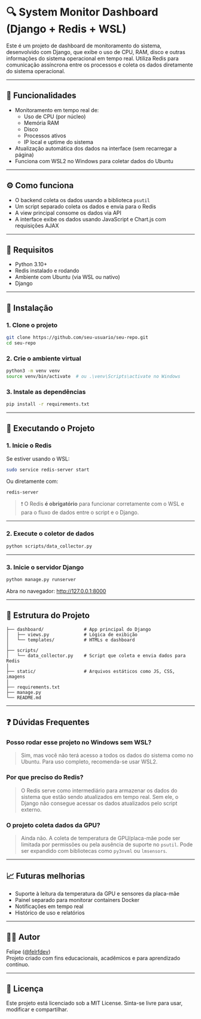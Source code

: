 
# 🔍 System Monitor Dashboard (Django + Redis + WSL)

Este é um projeto de dashboard de monitoramento do sistema, desenvolvido com Django, que exibe o uso de CPU, RAM, disco e outras informações do sistema operacional em tempo real. Utiliza Redis para comunicação assíncrona entre os processos e coleta os dados diretamente do sistema operacional.

---

## 📌 Funcionalidades

- Monitoramento em tempo real de:
  - Uso de CPU (por núcleo)
  - Memória RAM
  - Disco
  - Processos ativos
  - IP local e uptime do sistema
- Atualização automática dos dados na interface (sem recarregar a página)
- Funciona com WSL2 no Windows para coletar dados do Ubuntu

---

## ⚙️ Como funciona

- O backend coleta os dados usando a biblioteca `psutil`
- Um script separado coleta os dados e envia para o Redis
- A view principal consome os dados via API
- A interface exibe os dados usando JavaScript e Chart.js com requisições AJAX

---

## 🧩 Requisitos

- Python 3.10+
- Redis instalado e rodando
- Ambiente com Ubuntu (via WSL ou nativo)
- Django

---

## 🚀 Instalação

### 1. Clone o projeto

```bash
git clone https://github.com/seu-usuario/seu-repo.git
cd seu-repo
```

### 2. Crie o ambiente virtual

```bash
python3 -m venv venv
source venv/bin/activate  # ou .\venv\Scripts\activate no Windows
```

### 3. Instale as dependências

```bash
pip install -r requirements.txt
```

---

## 🧠 Executando o Projeto

### 1. Inicie o Redis

Se estiver usando o WSL:

```bash
sudo service redis-server start
```

Ou diretamente com:

```bash
redis-server
```

> ❗ O Redis **é obrigatório** para funcionar corretamente com o WSL e para o fluxo de dados entre o script e o Django.

---

### 2. Execute o coletor de dados

```bash
python scripts/data_collector.py
```

---

### 3. Inicie o servidor Django

```bash
python manage.py runserver
```

Abra no navegador: http://127.0.0.1:8000

---

## 📁 Estrutura do Projeto

```
├── dashboard/               # App principal do Django
│   ├── views.py             # Lógica de exibição
│   └── templates/           # HTMLs e dashboard
│
├── scripts/
│   └── data_collector.py    # Script que coleta e envia dados para Redis
│
├── static/                  # Arquivos estáticos como JS, CSS, imagens
│
├── requirements.txt
├── manage.py
└── README.md
```

---

## ❓ Dúvidas Frequentes

### Posso rodar esse projeto no Windows sem WSL?
> Sim, mas você não terá acesso a todos os dados do sistema como no Ubuntu. Para uso completo, recomenda-se usar WSL2.

### Por que preciso do Redis?
> O Redis serve como intermediário para armazenar os dados do sistema que estão sendo atualizados em tempo real. Sem ele, o Django não consegue acessar os dados atualizados pelo script externo.

### O projeto coleta dados da GPU?
> Ainda não. A coleta de temperatura de GPU/placa-mãe pode ser limitada por permissões ou pela ausência de suporte no `psutil`. Pode ser expandido com bibliotecas como `py3nvml` ou `lmsensors`.

---

## 📈 Futuras melhorias

- Suporte à leitura da temperatura da GPU e sensores da placa-mãe
- Painel separado para monitorar containers Docker
- Notificações em tempo real
- Histórico de uso e relatórios

---

## 👨‍💻 Autor

Felipe ([@felrfdev](https://www.instagram.com/felrfdev/))  
Projeto criado com fins educacionais, acadêmicos e para aprendizado contínuo.

---

## 🧾 Licença

Este projeto está licenciado sob a MIT License. Sinta-se livre para usar, modificar e compartilhar.
